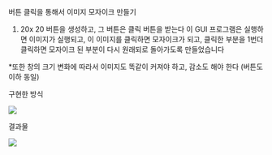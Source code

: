 버튼 클릭을 통해서 이미지 모자이크 만들기

1) 20x 20 버튼을 생성하고, 그 버튼은 클릭 버튼을 받는다
이 GUI 프로그램은 실행하면 이미지가 실행되고, 이 이미지를 클릭하면 모자이크가 되고, 클릭한 부분을 1번더 클릭하면
모자이크 된 부분이 다시 원래되로 돌아가도록 만들었습니다

*또한 창의 크기 변화에 따라서 이미지도 똑같이 커져야 하고, 감소도 해야 한다 (버튼도 이하 동일)

구현한 방식 

<img src = "https://user-images.githubusercontent.com/34640735/73604688-0b1e2980-45d8-11ea-86e3-076387e46491.png"> </img>

결과물

<img src = "https://user-images.githubusercontent.com/34640735/73604717-9eeff580-45d8-11ea-829f-6a1b3424e82f.png"> </img>





